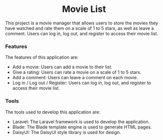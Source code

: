 
<h1 align="center">
Movie List
</h1>

This project is a movie manager that allows users to store the movies they have watched and rate them on a scale of 1 to 5 stars, as well as leave a comment. Users can log in, log out, and register to access their movie list.

### Features

The features of this application are:

-   Add a movie: Users can add a movie to their list.
-   Give a rating: Users can rate a movie on a scale of 1 to 5 stars.
-   Add a comment: Users can leave a comment on each movie.
-   Log in / Log out / Register: Users can log in, log out, and register to access their movie list.

### Tools

The tools used to develop this application are:

-   Laravel: The Laravel framework is used to develop the application.
-   Blade: The Blade template engine is used to generate HTML pages.
-   DaisyUI: The DaisyUI style library is used for design.
